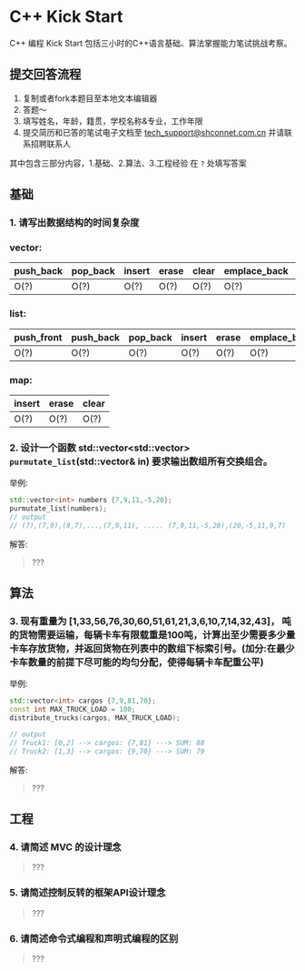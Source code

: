 # C++ Kick Start 

C++ 编程 Kick Start 包括三小时的C++语言基础、算法掌握能力笔试挑战考察。

## 提交回答流程
1. 复制或者fork本题目至本地文本编辑器
2. 答题～
3. 填写姓名，年龄，籍贯，学校名称&专业，工作年限
4. 提交简历和已答的笔试电子文档至 tech_support@shconnet.com.cn 并请联系招聘联系人

其中包含三部分内容，1.基础、2.算法、3.工程经验
在 `?` 处填写答案

## 基础

### 1. 请写出数据结构的时间复杂度

### vector:
| push_back | pop_back | insert | erase | clear | emplace_back | emplace |
| ---------  |--| --| -- | -- | -- | -- |
| O(?) | O(?) | O(?) | O(?) | O(?) | O(?) | O(?) |

### list:
| push_front | push_back | pop_back | insert | erase | emplace_back |
| ---------  |--| --| -- | -- | -- |
| O(?) | O(?) | O(?) | O(?) | O(?) | O(?) |

### map:
| insert | erase | clear |
| ---------  |--| --| 
| O(?) | O(?) | O(?) |

### 2. 设计一个函数 std::vector<std::vector<int>> `purmutate_list`(std::vector<int>& in) 要求输出数组所有交换组合。

举例:
``` cpp
std::vector<int> numbers {7,9,11,-5,20};
purmutate_list(numbers);
// output
// (7),(7,9),(9,7),...,(7,9,11), ..... (7,9,11,-5,20),(20,-5,11,9,7)
```
解答:
> ???

## 算法

### 3. 现有重量为 [1,33,56,76,30,60,51,61,21,3,6,10,7,14,32,43]， 吨的货物需要运输，每辆卡车有限载重是100吨，计算出至少需要多少量卡车存放货物，并返回货物在列表中的数组下标索引号。(加分:在最少卡车数量的前提下尽可能的均匀分配，使得每辆卡车配重公平)

举例:
``` cpp
std::vector<int> cargos {7,9,81,70};
const int MAX_TRUCK_LOAD = 100;
distribute_trucks(cargos, MAX_TRUCK_LOAD);

// output
// Truck1: [0,2] --> cargos: {7,81} ---> SUM: 88
// Truck2: [1,3] --> cargos: {9,70} ---> SUM: 79
```
解答:
> ???


## 工程
### 4. 请简述 MVC 的设计理念
> ???
### 5. 请简述控制反转的框架API设计理念
> ???
### 6. 请简述命令式编程和声明式编程的区别
> ???
